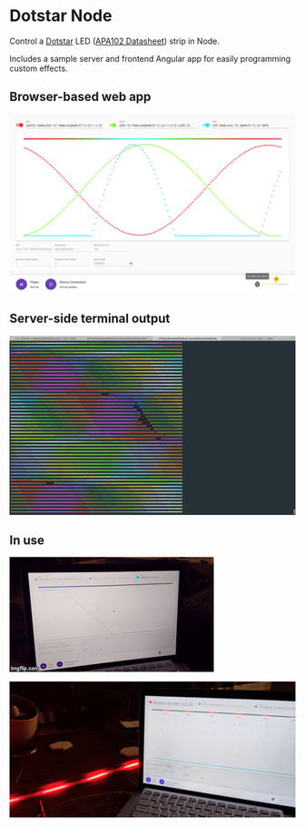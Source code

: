 # Dotstar Node

Control a [Dotstar](https://learn.adafruit.com/adafruit-dotstar-leds/overview) LED ([APA102 Datasheet](https://cdn-shop.adafruit.com/datasheets/APA102.pdf)) strip in Node. 

Includes a sample server and frontend Angular app for easily programming custom effects.

## Browser-based web app

![Angular App Screenshot](https://github.com/alexeden/dotstar-node/blob/master/doc/webapp-screenshot.png)

## Server-side terminal output

![Terminal Screenshot](https://github.com/alexeden/dotstar-node/blob/master/doc/terminal-screenshot.png)

## In use

![In Use GIF](https://github.com/alexeden/dotstar-node/blob/master/doc/demo.gif)

![In Use Photo](https://github.com/alexeden/dotstar-node/blob/master/doc/demo.jpg)
